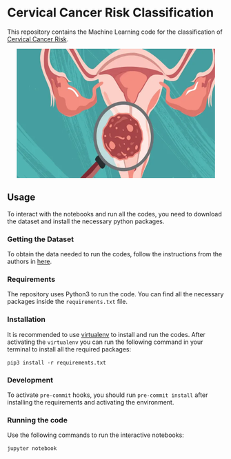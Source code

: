 # Cervical Cancer Risk Classification

This repository contains the Machine Learning code for the classification of
[Cervical Cancer Risk](https://www.kaggle.com/datasets/loveall/cervical-cancer-risk-classification).

<p align="center">
  <img width="460" height="300" src="cervical.webp">
</p>

## Usage

To interact with the notebooks and run all the codes, you need to download
the dataset and install the necessary python packages.

### Getting the Dataset

To obtain the data needed to run the codes, follow the instructions from the authors 
in [here](https://www.kaggle.com/datasets/loveall/cervical-cancer-risk-classification).

### Requirements

The repository uses Python3 to run the code. You can find all the necessary packages
inside the `requirements.txt` file.

### Installation

It is recommended to use [virtualenv](http://virtualenv.readthedocs.org/en/latest/installation.html)
to install and run the codes. After activating the `virtualenv` you can run the following
command in your terminal to install all the required packages:

```shell
pip3 install -r requirements.txt
```

### Development

To activate `pre-commit` hooks, you should run `pre-commit install` after installing the requirements
and activating the environment.

### Running the code

Use the following commands to run the interactive notebooks:

```shell
jupyter notebook
```
